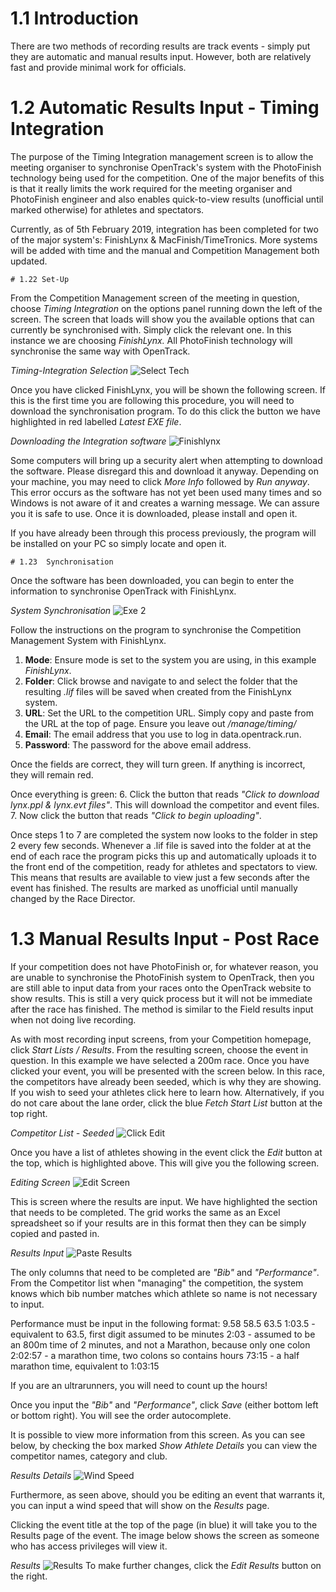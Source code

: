<!-- TITLE: Training Manual - Results Recording - Track Events -->

# 1.1 Introduction
There are two methods of recording results are track events - simply put they are automatic and manual results input. However, both are relatively fast and provide minimal work for officials. 
# 1.2 Automatic Results Input - Timing Integration
The purpose of the Timing Integration management screen is to allow the meeting organiser to synchronise OpenTrack's system with the PhotoFinish technology being used for the competition. One of the major benefits of this is that it really limits the work required for the meeting organiser and PhotoFinish engineer and also enables quick-to-view results (unofficial until marked otherwise) for athletes and spectators.

Currently, as of 5th February 2019, integration has been completed for two of the major system's: FinishLynx & MacFinish/TimeTronics. More systems will be added with time and the manual and Competition Management both updated. 

	# 1.22 Set-Up
From the Competition Management screen of the meeting in question, choose *Timing Integration* on the options panel running down the left of the screen. The screen that loads will show you the available options that can currently be synchronised with. Simply click the relevant one. In this instance we are choosing *FinishLynx.* All PhotoFinish technology will synchronise the same way with OpenTrack.

*Timing-Integration Selection*
![Select Tech](/uploads/timing-integration/select-tech.png "Select Tech")

Once you have clicked FinishLynx, you will be shown the following screen. If this is the first time you are following this procedure, you will need to download the synchronisation program. To do this click the button we have highlighted in red labelled *Latest EXE file*. 

*Downloading the Integration software*
![Finishlynx](/uploads/timing-integration/finishlynx.png "Finishlynx")

Some computers will bring up a security alert when attempting to download the software. Please disregard this and download it anyway. Depending on your machine, you may need to click *More Info* followed by *Run anyway*. This error occurs as the software has not yet been used many times and so Windows is not aware of it and creates a warning message. We can assure you it is safe to use. Once it is downloaded, please install and open it.

If you have already been through this process previously, the program will be installed on your PC so simply locate and open it. 

	# 1.23  Synchronisation
Once the software has been downloaded, you can begin to enter the information to synchronise OpenTrack with FinishLynx. 

*System Synchronisation*
![Exe 2](/uploads/timing-integration/exe-2.png "Exe 2")

Follow the instructions on the program to synchronise the Competition Management System with FinishLynx. 

1. **Mode**: Ensure mode is set to the system you are using, in this example *FinishLynx*. 
2. **Folder**: Click browse and navigate to and select the folder that the resulting *.lif* files will be saved when created from the FinishLynx system.
3. **URL**: Set the URL to the competition URL. Simply copy and paste from the URL at the top of page. Ensure you leave out */manage/timing/*
4. **Email**: The email address that you use to log in data.opentrack.run. 
5. **Password**: The password for the above email address.

Once the fields are correct, they will turn green. If anything is incorrect, they will remain red. 

Once everything is green:
6. Click the button that reads *"Click to download lynx.ppl & lynx.evt files"*. This will download the competitor and event files. 
7. Now click the button that reads *"Click to begin uploading"*. 

Once steps 1 to 7 are completed the system now looks to the folder in step 2 every few seconds. Whenever a .lif file is saved into the folder at at the end of each race the program picks this up and automatically uploads it to the front end of the competition, ready for athletes and spectators to view. This means that results are available to view just a few seconds after the event has finished. The results are marked as unofficial until manually changed by the Race Director.

# 1.3 Manual Results Input - Post Race
If your competition does not have PhotoFinish or, for whatever reason, you are unable to synchronise the PhotoFinish system to OpenTrack, then you are still able to input data from your races onto the OpenTrack website to show results. This is still a very quick process but it will not be immediate after the race has finished. The method is similar to the Field results input when not doing live recording. 

As with most recording input screens, from your Competition homepage, click *Start Lists / Results*. From the resulting screen, choose the event in question. In this example we have selected a 200m race. Once you have clicked your event, you will be presented with the screen below. In this race, the competitors have already been seeded, which is why they are showing. If you wish to seed your athletes click here to learn how. Alternatively, if you do not care about the lane order, click the blue *Fetch Start List* button at the top right. 

*Competitor List - Seeded*
![Click Edit](/uploads/track-results/click-edit.png "Click Edit")

Once you have a list of athletes showing in the event click the *Edit* button at the top, which is highlighted above. This will give you the following screen. 

*Editing Screen*
![Edit Screen](/uploads/track-results/edit-screen.png "Edit Screen")

This is screen where the results are input. We have highlighted the section that needs to be completed. The grid works the same as an Excel spreadsheet so if your results are in this format then they can be simply copied and pasted in. 

*Results Input*
![Paste Results](/uploads/track-results/paste-results.png "Paste Results")

The only columns that need to be completed are *"Bib"* and *"Performance"*. From the Competitor list when "managing" the competition, the system knows which bib number matches which athlete so name is not necessary to input. 

Performance must be input in the following format:
9.58
58.5
63.5
1:03.5 - equivalent to 63.5, first digit assumed to be minutes
2:03 - assumed to be an 800m time of 2 minutes, and not a Marathon, because only one colon
2:02:57 - a marathon time, two colons so contains hours
73:15 - a half marathon time, equivalent to 1:03:15

If you are an ultrarunners, you will need to count up the hours!

Once you input the *"Bib"* and *"Performance"*, click *Save* (either bottom left or bottom right). You will see the order autocomplete.

It is possible to view more information from this screen. As you can see below, by checking the box marked *Show Athlete Details* you can view the competitor names, category and club. 

*Results Details*
![Wind Speed](/uploads/track-results/wind-speed.png "Wind Speed")

Furthermore, as seen above, should you be editing an event that warrants it, you can input a wind speed that will show on the *Results* page. 

Clicking the event title at the top of the page (in blue) it will take you to the Results page of the event. The image below shows the screen as someone who has access privileges will view it. 

*Results*
![Results](/uploads/track-results/results.png "Results")
 To make further changes, click the *Edit Results* button on the right. 
